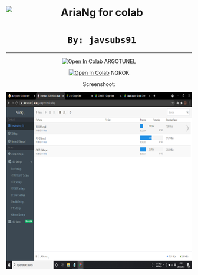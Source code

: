 <center><img src="https://raw.githubusercontent.com/mayswind/AriaNg-Native/master/assets/AriaNg.ico" height="80px" align="left"></a>

# <font size7>**AriaNg for colab**</font>


# `By: javsubs91`

---




<a href="https://colab.research.google.com/github/javsubs91/AriaNg/blob/main/AriaNg_(ARGOTUNNEL).ipynb" target="_parent"><img src="https://colab.research.google.com/assets/colab-badge.svg" alt="Open In Colab"/></a> ARGOTUNEL

<a href="https://colab.research.google.com/github/javsubs91/AriaNg/blob/main/AriaNg(ngrok).ipynb" target="_parent"><img src="https://colab.research.google.com/assets/colab-badge.svg" alt="Open In Colab"/></a> NGROK








Screenshoot:


<img src="https://github.com/javsubs91/AriaNg/blob/main/Screenshot%20(349).png?raw=true" height="480px" align="left"></a>
